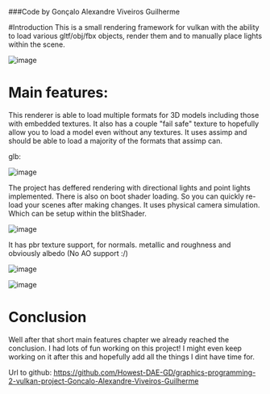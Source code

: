 ###Code by Gonçalo Alexandre Viveiros Guilherme

#Introduction 
This is a small rendering framework for vulkan with the ability to load various gltf/obj/fbx objects, render them and to manually place lights within the scene.

![image](https://github.com/user-attachments/assets/5240120f-593c-4d2a-b499-1098e7d669d2)


# Main features:
This renderer is able to load multiple formats for 3D models including those with embedded textures. It also has a couple "fail safe" texture to hopefully allow you to load a model even without any textures.
It uses assimp and should be able to load a majority of the formats that assimp can.

glb:

![image](https://github.com/user-attachments/assets/b5ed84b9-e0db-4202-8e40-2ea11538f13c)


The project has deffered rendering with directional lights and point lights implemented. There is also on boot shader loading. So you can quickly re-load your scenes after making changes. It uses physical camera simulation.
Which can be setup within the blitShader. 

![image](https://github.com/user-attachments/assets/cbd1d041-731a-4f29-8311-b9ba9da559e4)


It has pbr texture support, for normals. metallic and roughness and obviously albedo (No AO support :/)

![image](https://github.com/user-attachments/assets/555bf061-019e-41f6-90a3-2d85a0b21551)

![image](https://github.com/user-attachments/assets/daabc0a2-7764-4ba0-9fb4-97f9705bdf9c)


# Conclusion
Well after that short main features chapter we already reached the conclusion. I had lots of fun working on this project! I might even keep working on it after this and hopefully add all the things I dint have time for.

Url to github: https://github.com/Howest-DAE-GD/graphics-programming-2-vulkan-project-Goncalo-Alexandre-Viveiros-Guilherme


